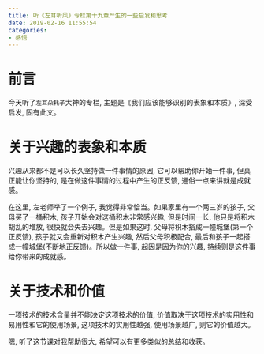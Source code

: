 ```yaml
---
title: 听《左耳听风》专栏第十九章产生的一些启发和思考
date: 2019-02-16 11:55:54
categories:
- 感悟
---
```

# 前言

今天听了`左耳朵耗子`大神的专栏, 主题是《我们应该能够识别的表象和本质》, 深受启发, 固有此文。
<!--more-->

# 关于兴趣的表象和本质

兴趣从来都不是可以长久坚持做一件事情的原因, 它可以帮助你开始一件事, 但真正能让你坚持的, 是在做这件事情的过程中产生的正反馈, 通俗一点来讲就是成就感。

在这里, 左老师举了一个例子, 我觉得非常恰当。如果家里有一个两三岁的孩子, 父母买了一桶积木, 孩子开始会对这桶积木非常感兴趣, 但是时间一长, 他只是将积木胡乱的堆放, 很快就会失去兴趣。但是如果这时, 父母将积木搭成一幢城堡(第一个正反馈), 孩子就又会重新对积木产生兴趣, 然后父母积极配合, 最后和孩子一起搭成一幢城堡(不断地正反馈)。所以做一件事, 起因是因为你的兴趣, 持续则是这件事给你带来的成就感。

# 关于技术和价值

一项技术的技术含量并不能决定这项技术的价值, 价值取决于这项技术的实用性和易用性和它的使用场景, 这项技术的实用性越强, 使用场景越广, 则它的价值越大。

嗯, 听了这节课对我帮助很大, 希望可以有更多类似的总结和收获。
